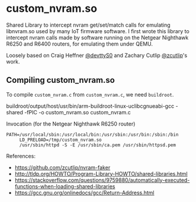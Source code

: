 custom_nvram.so
===============

Shared Library to intercept nvram get/set/match calls for emulating libnvram.so used by many IoT firmware software. I first wrote this library to intercept nvram calls made by software running on the Netgear Nighthawk R6250 and R6400 routers, for emulating them under QEMU.

Loosely based on Craig Heffner [@devttyS0](https://twitter.com/@devttyS0) and Zachary Cutlip [@zcutlip](https://twitter.com/zcutlip)'s work.

Compiling custom_nvram.so
-------------------------

To compile `custom_nvram.c` from `custom_nvram.c`, we need `buildroot`.

buildroot/output/host/usr/bin/arm-buildroot-linux-uclibcgnueabi-gcc -shared -fPIC -o custom_nvram.so custom_nvram.c

Invocation (for the Netgear Nighthawk R6250 router)

```
PATH=/usr/local/sbin:/usr/local/bin:/usr/sbin:/usr/bin:/sbin:/bin
     LD_PRELOAD=/tmp/custom_nvram.so
     /usr/sbin/httpd -S -E /usr/sbin/ca.pem /usr/sbin/httpsd.pem
```

References:

-	https://github.com/zcutlip/nvram-faker
-	http://tldp.org/HOWTO/Program-Library-HOWTO/shared-libraries.html
-	https://stackoverflow.com/questions/9759880/automatically-executed-functions-when-loading-shared-libraries
-	https://gcc.gnu.org/onlinedocs/gcc/Return-Address.html
